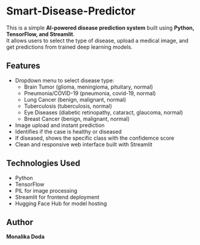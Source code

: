 # Smart-Disease-Predictor

This is a simple **AI-powered disease prediction system** built using **Python, TensorFlow, and Streamlit**.  
It allows users to select the type of disease, upload a medical image, and get predictions from trained deep learning models.

## Features
- Dropdown menu to select disease type:
  - Brain Tumor (glioma, meningioma, pituitary, normal)
  - Pneumonia/COVID-19 (pneumonia, covid-19, normal)
  - Lung Cancer (benign, malignant, normal)
  - Tuberculosis (tuberculosis, normal)
  - Eye Diseases (diabetic retinopathy, cataract, glaucoma, normal)
  - Breast Cancer (benign, malignant, normal)
- Image upload and instant prediction
- Identifies if the case is healthy or diseased
- If diseased, shows the specific class with the confidemce score
- Clean and responsive web interface built with Streamlit

## Technologies Used
- Python
- TensorFlow
- PIL for image processing
- Streamlit for frontend deployment
- Hugging Face Hub for model hosting

## Author
**Monalika Doda**
